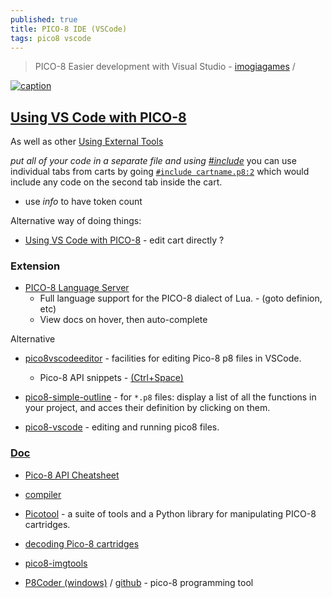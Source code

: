 ```yaml
---
published: true
title: PICO-8 IDE (VSCode)
tags: pico8 vscode
---
```

> PICO-8 Easier development with Visual Studio - [imogiagames](https://imogiagames.itch.io/anila/devlog/367600/pico-8-easier-development-with-visual-studio) /

<link rel="shortcut icon" href="https://static.wikia.nocookie.net/pico-8/images/4/4a/Site-favicon.ico/revision/latest?cb=20210713144653" type="image/x-icon" />

[![caption](https://erika.florist/_astro/pico8.3926c591_Z27Efhn.avif)](https://erika.florist/wiki/computers/vscodepico8/)

## [Using VS Code with PICO-8](https://www.youtube.com/watch?v=srPKBhzgZhc)

As well as other [Using External Tools](https://www.youtube.com/watch?v=srPKBhzgZhc)

_put all of your code in a separate file and using [#include](https://youtu.be/srPKBhzgZhc?feature=shared&t=305)_
you can use individual tabs from carts by going [`#include cartname.p8:2`](https://www.reddit.com/r/pico8/comments/17e8wke/include_file_in_different_directory/) which would include any code on the second tab inside the cart. 

- use _info_ to have token count

Alternative way of doing things:
- [Using VS Code with PICO-8](https://erika.florist/wiki/computers/vscodepico8/) - edit cart directly ?

### Extension

- [PICO-8 Language Server](https://github.com/japhib/pico8-ls#pico-8-language-server)
	- Full language support for the PICO-8 dialect of Lua. - (goto definion, etc)
    - View docs on hover, then auto-complete 

Alternative
- [pico8vscodeeditor](https://marketplace.visualstudio.com/items?itemName=Grumpydev.pico8vscodeeditor) - facilities for editing Pico-8 p8 files in VSCode.
	- Pico-8 API snippets - [(Ctrl+Space)](https://code.visualstudio.com/docs/editor/userdefinedsnippets)

- [pico8-simple-outline](https://marketplace.visualstudio.com/items?itemName=unremarkable.pico8-simple-outline) - for `*.p8` files: display a list of all the functions in your project, and acces their definition by clicking on them.
- [pico8-vscode](https://github.com/joho/pico8-vscode#pico8-vscode) - editing and running pico8 files.

### [Doc](https://www.lexaloffle.com/dl/docs/pico-8_manual.html)
- [Pico-8 API Cheatsheet](https://iiviigames.github.io/pico8-api/)
    
- [compiler](https://github.com/amirave/pico-compiler)
- [Picotool](https://github.com/dansanderson/picotool) - a suite of tools and a Python library for manipulating PICO-8 cartridges. 
- [decoding Pico-8 cartridges](https://robertovaccari.com/blog/2021_01_03_stegano_pico8/)
- [pico8-imgtools](https://github.com/gamax92/pico8-imgtools)
- [P8Coder (windows)](https://blog.thrill-project.com/p8coder-pico-8-programming-tool/) / [github](https://github.com/movAX13h/P8Coder) - pico-8 programming tool
